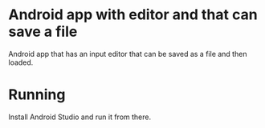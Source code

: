 # Android app with editor and that can save a file
Android app that has an input editor that can be saved as a file and then loaded.

# Running
Install Android Studio and run it from there.
